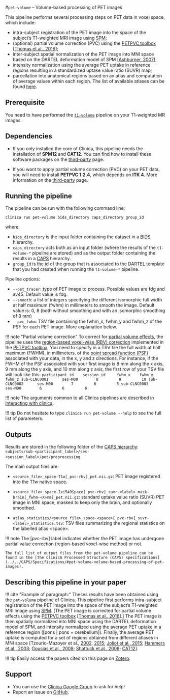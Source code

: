 #`pet-volume` – Volume-based processing of PET images


This pipeline performs several processing steps on PET data in voxel space, which include:

- intra-subject registration of the PET image into the space of the subject’s T1-weighted MRI image using [SPM](http://www.fil.ion.ucl.ac.uk/spm/);
- (optional) partial volume correction (PVC) using the [PETPVC toolbox](https://github.com/UCL/PETPVC) [[Thomas et al., 2016](https://doi.org/10.1088/0031-9155/61/22/7975)];
- inter-subject spatial normalization of the PET image into MNI space based on the DARTEL deformation model of SPM [[Ashburner, 2007](http://dx.doi.org/10.1016/j.neuroimage.2007.07.007)];
- intensity normalization using the average PET uptake in reference regions resulting in a standardized uptake value ratio (SUVR) map;
- parcellation into anatomical regions based on an atlas and computation of average values within each region. The list of available atlases can be found [here](../../Atlases).


## Prerequisite
You need to have performed the [`t1-volume`](../T1_Volume) pipeline on your T1-weighted MR images.


## Dependencies
<!--- If you installed the docker image of Clinica, nothing is required.-->

- If you only installed the core of Clinica, this pipeline needs the installation of **SPM12** and **CAT12**. You can find how to install these software packages on the [third-party](../../Third-party) page.

- If you want to apply partial volume correction (PVC) on your PET data, you will need to install **PETPVC 1.2.4**, which depends on **ITK 4**. More information on the [third-party](../../Third-party) page.



## Running the pipeline
The pipeline can be run with the following command line:

```
clinica run pet-volume bids_directory caps_directory group_id
```
where:

- `bids_directory` is the input folder containing the dataset in a [BIDS](../../BIDS) hierarchy.
- `caps_directory` acts both as an input folder (where the results of the `t1-volume-*` pipeline are stored) and as the output folder containing the results in a [CAPS](../../CAPS/Introduction) hierarchy.
- `group_id` is the id of the group that is associated to the DARTEL template that you had created when running the `t1-volume-*` pipeline.

Pipeline options:

- `--pet_tracer`: type of PET image to process. Possible values are fdg and av45. Default value is fdg.
- `--smooth`: a list of integers specifying the different isomorphic full width at half maximum (fwhm) in millimeters to smooth the image. Default value is: 0, 8 (both without smoothing and with an isomorphic smoothing of 8 mm)
- `--pvc_fwhm`: TSV file containing the fwhm_x, fwhm_y and fwhm_z of the PSF for each PET image. More explanation below.



!!! note "Partial volume correction"
    To correct for [partial volume effects](http://www.turkupetcentre.net/petanalysis/image_pve.html), the pipeline uses the [region-based voxel-wise (RBV) correction](http://doc.pmod.com/pneuro/8893.htm) implemented in the [PETPVC toolbox](https://github.com/UCL/PETPVC).
    You need to specify in a TSV file the full width at half maximum (FWHM), in millimeters, of the [point spread function (PSF)](https://en.wikipedia.org/wiki/Point_spread_function) associated with your data, in the x, y and z directions. For instance, if the FWHM of the PSF associated with your first image is 8 mm along the x axis, 9 mm along the y axis, and 10 mm along z axis, the first row of your TSV file will look like this:
    ```
    participant_id    session_id     fwhm_x    fwhm_y    fwhm_z
    sub-CLNC0001      ses-M00        8         9         10
    sub-CLNC0002      ses-M00        7         6         5
    sub-CLNC0003      ses-M00        6         6         6
    ```

!!! note
    The arguments common to all Clinica pipelines are described in [Interacting with clinica](../../InteractingWithClinica).

!!! tip
    Do not hesitate to type `clinica run pet-volume --help` to see the full list of parameters.


## Outputs
Results are stored in the following folder of the [CAPS hierarchy](../../CAPS/Specifications/#pet-volume-volume-based-processing-of-pet-images): `subjects/sub-<participant_label>/ses-<session_label>/pet/preprocessing`.

The main output files are:

- `<source_file>_space-T1w[_pvc-rbv]_pet.nii.gz`: PET image registered into the T1w native space.

- `<source_file>_space-Ixi549Space[_pvc-rbv]_suvr-<label>_mask-brain[_fwhm-<X>mm]_pet.nii.gz`: standard uptake value ratio (SUVR) PET image in MNI space, masked to keep only the brain, and optionally smoothed.

- `atlas_statistics/<source_file>_space-<space>[_pvc-rbv]_suvr-<label>_statistics.tsv`: TSV files summarizing the regional statistics on the labelled atlas <space\>.

!!! note
    The [pvc-rbv] label indicates whether the PET image has undergone partial value correction (region-based voxel-wise method) or not.

    The full list of output files from the pet-volume pipeline can be found in the [The ClinicA Processed Structure (CAPS) specifications](../../CAPS/Specifications/#pet-volume-volume-based-processing-of-pet-images).


## Describing this pipeline in your paper

!!! cite "Example of paragraph:"
    Theses results have been obtained using the `pet-volume` pipeline of Clinica. This pipeline first performs intra-subject registration of the PET image into the space of the subject’s T1-weighted MRI image using [SPM](http://www.fil.ion.ucl.ac.uk/spm/). [The PET image is corrected for partial volume effects using the [PETPVC toolbox](https://github.com/UCL/PETPVC) [[Thomas et al., 2016](https://doi.org/10.1088/0031-9155/61/22/7975)].] The PET image is then spatially normalized into MNI space using the DARTEL deformation model of SPM, and intensity normalized using the average PET uptake in a reference region ([pons | pons + cerebellum]). Finally, the average PET uptake is computed for a set of regions obtained from different atlases in MNI space [Tzourio-Mazoyer et al., [2002](http://dx.doi.org/10.1006/nimg.2001.0978), [2015](http://dx.doi.org/10.1016/j.neuroimage.2015.07.075); [Joliot et al., 2015](http://dx.doi.org/10.1016/j.jneumeth.2015.07.013); [Hammers et al., 2003](http://dx.doi.org/10.1002/hbm.10123); [Gousias et al., 2008](http://dx.doi.org/10.1016/j.neuroimage.2007.11.034); [Shattuck et al., 2008](http://dx.doi.org/10.1016/j.neuroimage.2007.09.031); [CAT12](http://dbm.neuro.uni-jena.de/cat/)].

!!! tip
    Easily access the papers cited on this page on [Zotero](https://www.zotero.org/groups/2240070/clinica_aramislab/items/collectionKey/INDXD9QQ).

## Support

-   You can use the [Clinica Google Group](https://groups.google.com/forum/#!forum/clinica-user) to ask for help!
-   Report an issue on [GitHub](https://github.com/aramis-lab/clinica/issues).
